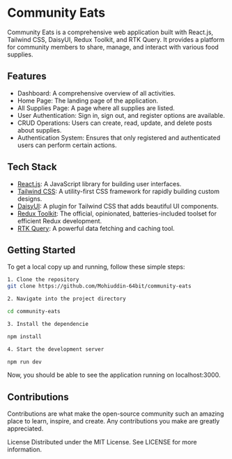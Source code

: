 # Community Eats

Community Eats is a comprehensive web application built with React.js, Tailwind CSS, DaisyUI, Redux Toolkit, and RTK Query. It provides a platform for community members to share, manage, and interact with various food supplies.

## Features

- Dashboard: A comprehensive overview of all activities.
- Home Page: The landing page of the application.
- All Supplies Page: A page where all supplies are listed.
- User Authentication: Sign in, sign out, and register options are available.
- CRUD Operations: Users can create, read, update, and delete posts about supplies.
- Authentication System: Ensures that only registered and authenticated users can perform certain actions.

## Tech Stack

- [React.js](https://reactjs.org/): A JavaScript library for building user interfaces.
- [Tailwind CSS](https://tailwindcss.com/): A utility-first CSS framework for rapidly building custom designs.
- [DaisyUI](https://daisyui.com/): A plugin for Tailwind CSS that adds beautiful UI components.
- [Redux Toolkit](https://redux-toolkit.js.org/): The official, opinionated, batteries-included toolset for efficient Redux development.
- [RTK Query](https://redux-toolkit.js.org/rtk-query/overview): A powerful data fetching and caching tool.

## Getting Started

To get a local copy up and running, follow these simple steps:

```bash
1. Clone the repository
git clone https://github.com/Mohiuddin-64bit/community-eats

2. Navigate into the project directory

cd community-eats

3. Install the dependencie

npm install

4. Start the development server

npm run dev
```


Now, you should be able to see the application running on localhost:3000.

## Contributions

Contributions are what make the open-source community such an amazing place to learn, inspire, and create. Any contributions you make are greatly appreciated.

License
Distributed under the MIT License. See LICENSE for more information.